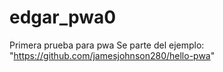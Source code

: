 # edgar_pwa0
Primera prueba para pwa
Se parte del ejemplo: "https://github.com/jamesjohnson280/hello-pwa"

